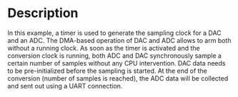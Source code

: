 # Description

In this example, a timer is used to generate the sampling clock for a DAC and an ADC. The DMA-based operation of DAC and ADC allows to arm both without a running clock. As soon as the timer is activated and the conversion clock is running, both ADC and DAC synchronously sample a certain number of samples without any CPU intervention. DAC data needs to be pre-initialized before the sampling is started. At the end of the conversion (number of samples is reached), the ADC data will be collected and sent out using a UART connection.